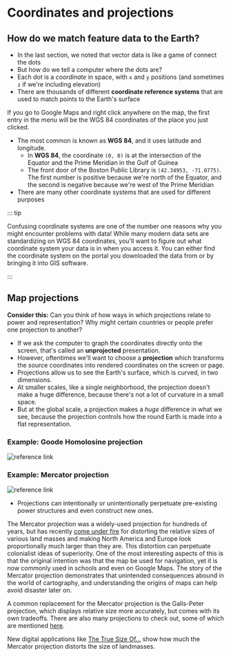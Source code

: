 # Coordinates and projections

## How do we match feature data to the Earth?

* In the last section, we noted that vector data is like a game of connect the dots
* But how do we tell a computer where the dots are?
* Each dot is a *coordinate* in space, with `x` and `y` positions (and sometimes `z` if we're including elevation)
* There are thousands of different **coordinate reference systems** that are used to match points to the Earth's surface

<aside>

If you go to Google Maps and right click anywhere on the map, the first entry in the menu will be the WGS 84 coordinates of the place you just clicked.

</aside>

  * The most common is known as **WGS 84**, and it uses latitude and longitude.
    * In **WGS 84**, the coordinate `(0, 0)` is at the intersection of the Equator and the Prime Meridian in the Gulf of Guinea
    * The front door of the Boston Public Library is `(42.34953, -71.0775)`. The first number is positive because we're north of the Equator, and the second is negative because we're west of the Prime Meridian
* There are many other coordinate systems that are used for different purposes

::: tip

Confusing coordinate systems are one of the number one reasons why you might encounter problems with data! While many modern data sets are standardizing on WGS 84 coordinates, you'll want to figure out what coordinate system your data is in when you access it. You can either find the coordinate system on the portal you downloaded the data from or by bringing it into GIS software.

:::

## Map projections


<aside>

**Consider this:** Can you think of how ways in which projections relate to power and representation? Why might certain countries or people prefer one projection to another?

</aside>

* If we ask the computer to graph the coordinates directly onto the screen, that's called an **unprojected** presentation.
*  However, oftentimes we'll want to choose a **projection** which transforms the source coordinates into rendered coordinates on the screen or page.
* Projections allow us to see the Earth's surface, which is curved, in two dimensions.
*  At smaller scales, like a single neighborhood, the projection doesn't make a huge difference, because there's not a lot of curvature in a small space.
*  But at the global scale, a projection makes a *huge* difference in what we see, because the projection controls how the round Earth is made into a flat representation.

### Example: Goode Homolosine projection

![reference link](https://upload.wikimedia.org/wikipedia/commons/f/f2/Goode_homolosine_projection_SW.jpg)

### Example: Mercator projection

![reference link](https://upload.wikimedia.org/wikipedia/commons/7/73/Mercator_projection_Square.JPG)

* Projections can intentionally or unintentionally perpetuate pre-existing power structures and even construct new ones.

<hideable Title = "More reading on why projections matter">

The Mercator projection was a widely-used projection for hundreds of years, but has recently [come under fire](https://www.theguardian.com/education/2017/mar/19/boston-public-schools-world-map-mercator-peters-projection) for distorting the relative sizes of various land masses and making North America and Europe look proportionally much larger than they are. This distortion can perpetuate colonialist ideas of superiority. One of the most interesting aspects of this is that the original intention was that the map be used for navigation, yet it is now commonly used in schools and even on Google Maps. The story of the Mercator projection demonstrates that unintended consequences abound in the world of cartography, and understanding the origins of maps can help avoid disaster later on.

A common replacement for the Mercator projection is the Galls-Peter projection, which displays relative size more accurately, but comes with its own tradeoffs. There are also many  projections to check out, some of which are mentioned [here](https://www.visualcapitalist.com/problem-with-our-maps/).

New digital applications like [The True Size Of...](https://thetruesize.com) show how much the Mercator projection distorts the size of landmasses.

</hideable>

<Quizlet
	title="Check yourself"
	:questions="
	[{
		text: 'How many different numbers are necessary, at a minimum, to define a coordinate?',
		answers: [
		{text: '1'},
		{text: '2', correct: true},
		{text: '3'}
		]
	},
		{
		text: 'Which of these two maps will be more distorted depending on which projection system is chosen?',
		answers: [
		{text: 'A map of Copley Square'},
		{text: 'A map of North America', correct: true}
		]
		}]
	"
/>
